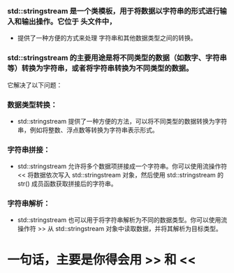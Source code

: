 ### std::stringstream 是一个类模板，用于将数据以字符串的形式进行输入和输出操作。它位于 <sstream> 头文件中，
* 提供了一种方便的方式来处理 字符串和其他数据类型之间的转换。

### std::stringstream 的主要用途是将不同类型的数据（如数字、字符串等）转换为字符串，或者将字符串转换为不同类型的数据。
它解决了以下问题：

### 数据类型转换：
* std::stringstream 提供了一种方便的方法，可以将不同类型的数据转换为字符串，例如将整数、浮点数等转换为字符串表示形式。

### 字符串拼接：
* std::stringstream 允许将多个数据项拼接成一个字符串。你可以使用流操作符 << 将数据依次写入 std::stringstream 对象，然后使用 std::stringstream 的 str() 成员函数获取拼接后的字符串。

### 字符串解析：
* std::stringstream 也可以用于将字符串解析为不同的数据类型。你可以使用流操作符 >> 从 std::stringstream 对象中读取数据，并将其解析为目标类型。

# 一句话，主要是你得会用  >> 和 <<